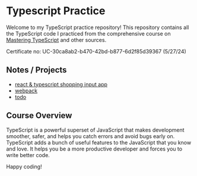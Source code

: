 # Typescript Practice

Welcome to my TypeScript practice repository! This repository contains all the TypeScript code I practiced from the comprehensive course on [Mastering TypeScript](https://www.udemy.com/course/learn-typescript/) and other sources. 

Certificate no: UC-30ca8ab2-b470-42bd-b877-6d2f85d39367 (5/27/24)

## Notes / Projects
* [react & typescript shopping input app](https://github.com/Samuelcy/typescript-practice/tree/main/react-ts/shopping-app)
* [webpack](https://github.com/Samuelcy/typescript-practice/tree/main/webpack)
* [todo](https://github.com/Samuelcy/typescript-practice/tree/main/todo)

## Course Overview
TypeScript is a powerful superset of JavaScript that makes development smoother, safer, and helps you catch errors and avoid bugs early on. TypeScript adds a bunch of useful features to the JavaScript that you know and love. It helps you be a more productive developer and forces you to write better code.

Happy coding!

